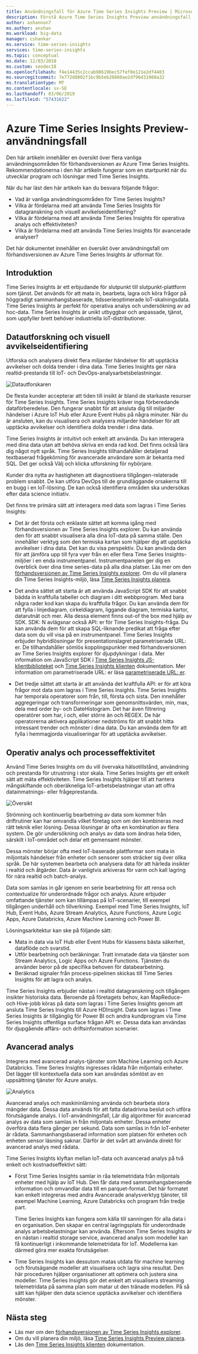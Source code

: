 ```yaml
---
title: Användningsfall för Azure Time Series Insights Preview | Microsoft Docs
description: Förstå Azure Time Series Insights Preview användningsfall.
author: ashannon7
ms.author: anshan
ms.workload: big-data
manager: cshankar
ms.service: time-series-insights
services: time-series-insights
ms.topic: conceptual
ms.date: 12/03/2018
ms.custom: seodec18
ms.openlocfilehash: f4e14435c2ccab98619bec57fef0e121e2df4403
ms.sourcegitcommit: 7e772d8802f1bc9b5eb20860ae2df96d31908a32
ms.translationtype: MT
ms.contentlocale: sv-SE
ms.lasthandoff: 03/06/2019
ms.locfileid: "57431622"
---
```

# <a name="azure-time-series-insights-preview-use-cases"></a>Azure Time Series Insights Preview-användningsfall

Den här artikeln innehåller en översikt över flera vanliga användningsområden för förhandsversionen av Azure Time Series Insights. Rekommendationerna i den här artikeln fungerar som en startpunkt när du utvecklar program och lösningar med Time Series Insights.

När du har läst den här artikeln kan du besvara följande frågor:

* Vad är vanliga användningsområden för Time Series Insights?
* Vilka är fördelarna med att använda Time Series Insights för datagranskning och visuell avvikelseidentifiering?
* Vilka är fördelarna med att använda Time Series Insights för operativa analys och effektiviteten?
* Vilka är fördelarna med att använda Time Series Insights för avancerade analyser?

Det här dokumentet innehåller en översikt över användningsfall om förhandsversionen av Azure Time Series Insights är utformat för.

## <a name="introduction"></a>Introduktion

Time Series Insights är ett erbjudande för slutpunkt till slutpunkt-plattform som tjänst. Det används för att mata in, bearbeta, lagra och köra frågor på höggradigt sammanhangsbaserade, tidsserieoptimerade IoT-skalningsdata. Time Series Insights är perfekt för operativa analys och undersökning av ad hoc-data. Time Series Insights är unikt utbyggbar och anpassade, tjänst, som uppfyller brett behöver industriella IoT-distributioner.

## <a name="data-exploration-and-visual-anomaly-detection"></a>Datautforskning och visuell avvikelseidentifiering

Utforska och analysera direkt flera miljarder händelser för att upptäcka avvikelser och dolda trender i dina data. Time Series Insights ger nära realtid-prestanda till IoT- och DevOps-analysarbetsbelastningar.

![Datautforskaren][1]

De flesta kunder accepterar att tiden till insikt är bland de starkaste resurser för Time Series Insights. Time Series Insights kräver inga förberedande dataförberedelse. Den fungerar snabbt för att ansluta dig till miljarder händelser i Azure IoT Hub eller Azure Event Hubs på några minuter. När du är ansluten, kan du visualisera och analysera miljarder händelser för att upptäcka avvikelser och identifiera dolda trender i dina data. 

Time Series Insights är intuitivt och enkelt att använda. Du kan interagera med dina data utan att behöva skriva en enda rad kod. Det finns också lära dig något nytt språk. Time Series Insights tillhandahåller detaljerad textbaserad frågekörning för avancerade användare som är bekanta med SQL. Det ger också Välj och klicka utforskning för nybörjare.

Kunder dra nytta av hastigheten att diagnostisera tillgången-relaterade problem snabbt. De kan utföra DevOps till de grundläggande orsakerna till en bugg i en IoT-lösning. De kan också identifiera områden ska undersökas efter data science initiativ.  

Det finns tre primära sätt att interagera med data som lagras i Time Series Insights:

- Det är det första och enklaste sättet att komma igång med förhandsversionen av Time Series Insights explorer. Du kan använda den för att snabbt visualisera alla dina IoT-data på samma ställe. Den innehåller verktyg som den termiska kartan som hjälper dig att upptäcka avvikelser i dina data. Det kan du visa perspektiv. Du kan använda den för att jämföra upp till fyra vyer från en eller flera Time Series Insights-miljöer i en enda instrumentpanel. Instrumentpanelen ger dig en överblick över dina time series-data på alla dina platser. Läs mer om den [förhandsversionen av Time Series Insights explorer](./time-series-insights-update-explorer.md). Om du vill planera din Time Series Insights-miljö, läsa [Time Series Insights planera](./time-series-insights-update-plan.md).

- Det andra sättet att starta är att använda JavaScript SDK för att snabbt bädda in kraftfulla tabeller och diagram i ditt webbprogram. Med bara några rader kod kan skapa du kraftfulla frågor. Du kan använda dem för att fylla i linjediagram, cirkeldiagram, liggande diagram, termiska kartor, datarutnät och mer. Alla dessa element finns out-of the box med hjälp av SDK. SDK: N avlägsnar också API: er för Time Series Insights-fråga. Du kan använda dem för att skapa SQL-liknande predikat att fråga efter data som du vill visa på en instrumentpanel. Time Series Insights erbjuder hybridlösningar för presentationslagret parametriserade URL: er. De tillhandahåller sömlös kopplingspunkter med förhandsversionen av Time Series Insights explorer för djupdykningar i data. Mer information om JavaScript SDK i [Time Series Insights JS-klientbiblioteket](https://docs.microsoft.com/azure/time-series-insights/tutorial-explore-js-client-lib) och [Time Series Insights klienten](https://github.com/Microsoft/tsiclient) dokumentation. Mer information om parametriserade URL: er läsa [parametriserade URL: er](https://docs.microsoft.com/azure/time-series-insights/time-series-insights-parameterized-urls).

- Det tredje sättet att starta är att använda det kraftfulla API: er för att köra frågor mot data som lagras i Time Series Insights. Time Series Insights har temporala operatorer som från, till, första och sista. Den innehåller aggregeringar och transformeringar som genomsnittsvärden, min, max, dela med order by- och DateHistogram. Det har även filtrering operatörer som har, i och, eller större än och REGEX. De här operatorerna aktivera applikationer nedströms för att snabbt hitta intressant trender och mönster i dina data. Du kan använda dem för att fylla i hemmagjorda visualiseringar för att upptäcka avvikelser.

## <a name="operational-analysis-and-driving-process-efficiency"></a>Operativ analys och processeffektivitet

Använd Time Series Insights om du vill övervaka hälsotillstånd, användning och prestanda för utrustning i stor skala. Time Series Insights ger ett enkelt sätt att mäta effektiviteten. Time Series Insights hjälper till att hantera mångskiftande och oberäkneliga IoT-arbetsbelastningar utan att offra datainmatnings- eller frågeprestanda.

![Översikt][2]

Strömning och kontinuerlig bearbetning av data som kommer från driftrutiner kan har omvandla vilket företag som om den kombineras med rätt teknik eller lösning. Dessa lösningar är ofta en kombination av flera system. De gör undersökning och analys av data som ändras hela tiden, särskilt i IoT-området och delar ett gemensamt mönster.

Dessa mönster börjar ofta med IoT-baserade plattformar som mata in miljontals händelser från enheter och sensorer som sträcker sig över olika språk. De här systemen bearbeta och analysera data för att härleda insikter i realtid och åtgärder. Data är vanligtvis arkiveras för varm och kall lagring för nära realtid och batch-analys. 

Data som samlas in går igenom en serie bearbetning för att rensa och contextualize för underordnade frågor och analys. Azure erbjuder omfattande tjänster som kan tillämpas på IoT-scenarier, till exempel tillgången underhåll och tillverkning. Exempel med Time Series Insights, IoT Hub, Event Hubs, Azure Stream Analytics, Azure Functions, Azure Logic Apps, Azure Databricks, Azure Machine Learning och Power BI.

Lösningsarkitektur kan ske på följande sätt:

- Mata in data via IoT Hub eller Event Hubs för klassens bästa säkerhet, dataflöde och svarstid. 
- Utför bearbetning och beräkningar. Tratt inmatade data via tjänster som Stream Analytics, Logic Apps och Azure Functions. Tjänsten du använder beror på de specifika behoven för databearbetning. 
- Beräknad signaler från process-pipelinen skickas till Time Series Insights för att lagra och analys. 

Time Series Insights erbjuder nästan i realtid datagranskning och tillgången insikter historiska data. Beroende på företagets behov, kan MapReduce- och Hive-jobb köras på data som lagras i Time Series Insights genom att ansluta Time Series Insights till Azure HDInsight. Data som lagras i Time Series Insights är tillgänglig för Power BI och andra kundprogram via Time Series Insights offentliga surface frågan API: er. Dessa data kan användas för djupgående affärs- och driftsinformation scenarier.

## <a name="advanced-analytics"></a>Avancerad analys

Integrera med avancerad analys-tjänster som Machine Learning och Azure Databricks. Time Series Insights ingresses rådata från miljontals enheter. Det lägger till kontextuella data som kan användas sömlöst av en uppsättning tjänster för Azure analys.

![Analytics][3]

Avancerad analys och maskininlärning använda och bearbeta stora mängder data. Dessa data används för att fatta datadrivna beslut och utföra förutsägande analys. I IoT-användningsfall, Lär dig algoritmer för avancerad analys av data som samlas in från miljontals enheter. Dessa enheter överföra data flera gånger per sekund. Data som samlas in från IoT-enheter är rådata. Sammanhangsbaserad information som platsen för enheten och enheten sensor läsning saknar. Därför är det svårt att använda direkt för avancerad analys med rådata.

Time Series Insights klyftan mellan IoT-data och avancerad analys på två enkelt och kostnadseffektivt sätt: 

- Först Time Series Insights samlar in råa telemetridata från miljontals enheter med hjälp av IoT Hub. Den får data med sammanhangsberoende information och omvandlar data till en parquet-format. Det här formatet kan enkelt integreras med andra Avancerade analysverktyg tjänster, till exempel Machine Learning, Azure Databricks och program från tredje part. 

    Time Series Insights kan fungera som källa till sanningen för alla data i en organisation. Den skapar en central lagringsplats för underordnade analys arbetsbelastningar kan använda. Eftersom Time Series Insights är en nästan i realtid storage service, avancerad analys som modeller kan få kontinuerligt i inkommande telemetridata för IoT. Modellerna kan därmed göra mer exakta förutsägelser.

- Time Series Insights kan dessutom matas utdata för machine learning och förutsägande modeller att visualisera och lagra sina resultat. Den här proceduren hjälper organisationer att optimera och justera sina modeller. Time Series Insights gör det enkelt att visualisera streaming telemetridata på samma plan som matar ut den tränade modellen. På så sätt kan hjälper den data science upptäcka avvikelser och identifiera mönster.  

## <a name="next-steps"></a>Nästa steg

- Läs mer om den [förhandsversionen av Time Series Insights explorer](./time-series-insights-update-explorer.md).
- Om du vill planera din miljö, läsa [Time Series Insights Preview planera](./time-series-insights-update-plan.md).
- Läs den [Time Series Insights klienten](https://github.com/Microsoft/tsiclient) dokumentation.

<!-- Images -->
[1]: media/v2-update-use-cases/data-explorer.svg
[2]: media/v2-update-use-cases/overview.svg
[3]: media/v2-update-use-cases/advanced-analytics.svg
